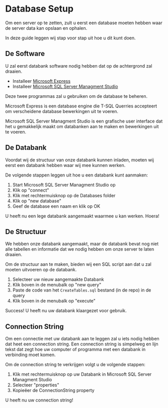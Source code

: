 # Database Setup
Om een server op te zetten, zult u eerst een database moeten hebben waar de
server data kan opslaan en ophalen.

In deze guide leggen wij stap voor stap uit hoe u dit kunt doen.

## De Software
U zal eerst databank software nodig hebben dat op de achtergrond zal draaien.

* Installeer [Microsoft Express](https://www.microsoft.com/en-us/Download/details.aspx?id=101064)
* Installeer [Microsoft SQL Server Managment Studio](https://learn.microsoft.com/en-us/sql/ssms/download-sql-server-management-studio-ssms?view=sql-server-ver16)

Deze twee programmas zal u gebruiken om de database te beheren. 

Microsoft Express is een database engine die T-SQL Querries accepteert om verscheidene database bewerkingen uit te voeren.

Microsoft SQL Server Managment Studio is een grafische user interface dat het u gemakkelijk maakt om databanken aan te maken en bewerkingen uit te voeren.

## De Databank
Voordat wij de structuur van onze databank kunnen inladen, moeten wij eerst een databank hebben waar wij mee kunnen werken.

De volgende stappen leggen uit hoe u een databank kunt aanmaken:

1. Start Microsoft SQL Server Managment Studio op
2. Klik op "connect"
3. Klik met rechtermuisknop op de Databases folder
4. Klik op "new database" 
5. Geef de database een naam en klik op OK

U heeft nu een lege databank aangemaakt waarmee u kan werken. Hoera!

## De Structuur
We hebben onze databank aangemaakt, maar de databank bevat nog niet alle
tabellen en informatie dat we nodig hebben om onze server te laten draaien.

Om de structuur aan te maken, bieden wij een SQL script aan dat u zal moeten uitvoeren op de databank. 

1. Selecteer uw nieuw aangemaakte Databank
2. Klik boven in de menubalk op "new query"
3. Paste de code van het `CreateTables.sql` bestand (in de repo) in de query
4. Klik boven in de menubalk op "execute"

Success! U heeft nu uw databank klaargezet voor gebruik.

## Connection String
Om een connectie met uw databank aan te leggen zal u iets nodig hebben dat heet een connection string.
Een connection string is simpelweg en lijn tekst dat zegt hoe uw computer of programma met een databank in
verbinding moet komen.

Om de connection string te verkrijgen volgt u de volgende stappen:

1. Klik met rechtermuisknop op uw Databank in Microsoft SQL Server Managment Studio
2. Selecteer "properties"
3. Kopieëer de ConnectionString property

U heeft nu uw connection string!